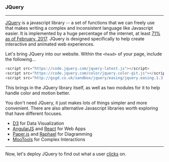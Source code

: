 ### JQuery

---

[JQuery](http://jquery.com) is a javascript library -- a set of functions that we can freely use that makes writing a complex and inconsistent language like Javascript easier. It is implemented by a huge percentage of the internet, at least [71% as of February, 2017](https://w3techs.com/technologies/details/js-jquery/all/all). JQuery is designed specifically to help create interactive and animated web experiences.

Let's bring JQuery into our website. Within the `<head>` of your page, include the following...

```js
<script src="https://code.jquery.com/jquery-latest.js"></script>
<script src="https://code.jquery.com/color/jquery.color-git.js"></script>
<script src="http://gsgd.co.uk/sandbox/jquery/easing/jquery.easing.1.3.js"></script>
```

This brings in the JQuery library itself, as well as two modules for it to help handle color and motion better.

You don't need JQuery, it just makes lots of things simpler and more convenient. There are also alternative Javascript libraries worth exploring that have different focuses.

- [D3](http://d3js.org) for Data Visualization
- [AngularJS](https://angularjs.org) and [React](https://facebook.github.io/react/) for Web Apps
- [Paper.js](http://paperjs.org) and [Raphael](http://dmitrybaranovskiy.github.io/raphael/) for Diagramming
- [MooTools](https://mootools.net) for Complex Interactions

-----

Now, let's deploy JQuery to find out what a user [clicks](clicks.md) on.

